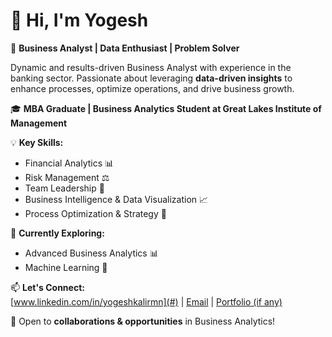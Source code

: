 # 👋 Hi, I'm Yogesh  

🔹 **Business Analyst | Data Enthusiast | Problem Solver**  

Dynamic and results-driven Business Analyst with experience in the banking sector. Passionate about leveraging **data-driven insights** to enhance processes, optimize operations, and drive business growth.  

🎓 **MBA Graduate | Business Analytics Student at Great Lakes Institute of Management**  

💡 **Key Skills:**  
- Financial Analytics 📊  
- Risk Management ⚖️  
- Team Leadership 👥  
- Business Intelligence & Data Visualization 📈  
- Process Optimization & Strategy 🚀  

📌 **Currently Exploring:**  
- Advanced Business Analytics 📊  
- Machine Learning 🤖  

📫 **Let's Connect:**  
[www.linkedin.com/in/yogeshkalirmn](#) | [Email](#) | [Portfolio (if any)](#)  

🚀 Open to **collaborations & opportunities** in Business Analytics!  


<!---
Yogeshkalirmn/Yogeshkalirmn is a ✨ special ✨ repository because its `README.md` (this file) appears on your GitHub profile.
You can click the Preview link to take a look at your changes.
--->
